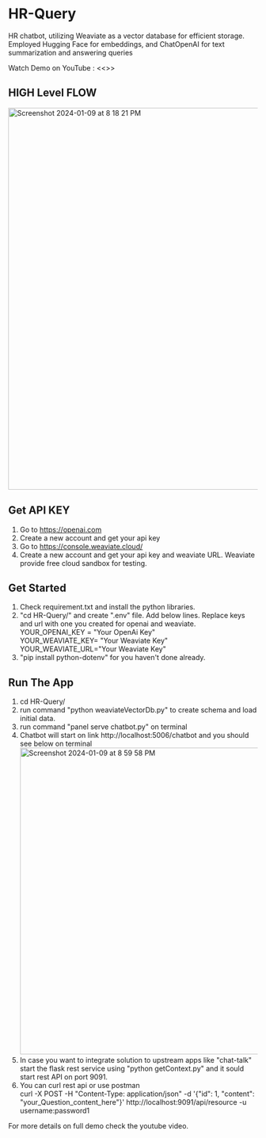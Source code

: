 # HR-Query
HR chatbot, utilizing Weaviate as a vector database for efficient storage. Employed Hugging Face for embeddings, and ChatOpenAI for text summarization and answering queries

Watch Demo on YouTube : <<>>

## HIGH Level FLOW

<img width="771" alt="Screenshot 2024-01-09 at 8 18 21 PM" src="https://github.com/gaganpreet-parmar/Chat-Speak/assets/156009742/58a388ef-a7e2-45cb-997b-49aa04257915">

## Get API KEY
1. Go to https://openai.com<br/>
2. Create a new account and get your api key<br/>
3. Go to https://console.weaviate.cloud/<br/>
4. Create a new account and get your api key and weaviate URL. Weaviate provide free cloud sandbox for testing.<br/>

## Get Started
1. Check requirement.txt and install the python libraries.
2. "cd HR-Query/" and create ".env" file. Add below lines. Replace keys and url with one you created for openai and weaviate.<br/>
   YOUR_OPENAI_KEY = "Your OpenAi Key"<br/>
   YOUR_WEAVIATE_KEY= "Your Weaviate Key"<br/>
   YOUR_WEAVIATE_URL="Your Weaviate Key"<br/>
3. "pip install python-dotenv" for you haven't done already.

## Run The App
1. cd HR-Query/
2. run command "python weaviateVectorDb.py" to create schema and load initial data.
3. run command "panel serve chatbot.py" on terminal
4. Chatbot will start on link http://localhost:5006/chatbot and you should see below on terminal
   <img width="619" alt="Screenshot 2024-01-09 at 8 59 58 PM" src="https://github.com/gaganpreet-parmar/HR-Query/assets/156009742/fa42ba2c-73f9-46e5-8924-ac1e1c83f010">
5. In case you want to integrate solution to upstream apps like "chat-talk" start the flask rest service using "python getContext.py" and it sould start rest API on
   port 9091.
7. You can curl rest api or use postman<br/>
   curl -X POST -H "Content-Type: application/json" -d '{"id": 1, "content": "your_Question_content_here"}'
   http://localhost:9091/api/resource -u username:password1

For more details on full demo check the youtube video.




